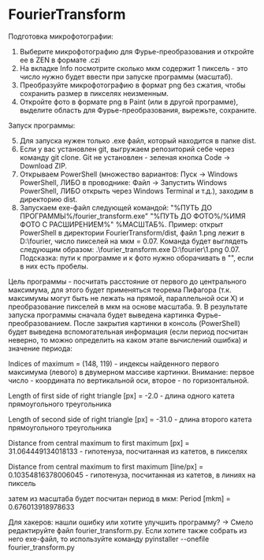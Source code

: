 # FourierTransform

Подготовка микрофотографии:

1. Выберите микрофотографию для Фурье-преобразования и откройте ее в ZEN в формате .czi
2. На вкладке Info посмотрите сколько мкм содержит 1 пиксель - это число нужно будет ввести при запуске программы (масштаб).
3. Преобразуйте микрофотографию в формат png без сжатия, чтобы сохранить размер в пикселях неизменным. 
4. Откройте фото в формате png в Paint (или в другой программе), выделите область для Фурье-преобразования, вырежьте, сохраните.

Запуск программы:

5. Для запуска нужен только .exe файл, который находится в папке dist.
6. Если у вас установлен git, выгружаем репозиторий себе через команду git clone. Git не установлен - зеленая кнопка Code -> Download ZIP.
7. Открываем PowerShell (множество вариантов: Пуск -> Windows PowerShell, ЛИБО в проводнике: Файл -> Запустить Windows PowerShell, ЛИБО открыть через Windows Terminal и т.д.), заходим в директорию dist.
8. Запускаем exe-файл следующей командой: "%ПУТЬ ДО ПРОГРАММЫ%/fourier_transform.exe" "%ПУТЬ ДО ФОТО%/%ИМЯ ФОТО С РАСШИРЕНИЕМ%" %МАСШТАБ%.
Пример: открыт PowerShell в директории FourierTransform/dist, файл 1.png лежит в D:\fourier, число пикселей на мкм = 0.07. 
Команда будет выглядеть следующим образом: .\fourier_transform.exe D:\fourier\1.png 0.07. Подсказка: пути к программе и к фото нужно оборачивать в "", если в них есть пробелы.

Цель программы -  посчитать расстояние от первого до центрального максимума, для этого будет применяться теорема Пифагора (т.к. максимумы могут быть не лежать на прямой, параллельной оси X) и преобразование пикселей в мкм на основе масштаба.
9. В результате запуска программы сначала будет выведена картинка Фурье-преобразованием. После закрытия картинки в консоль (PowerShell) будет выведена вспомогательная информация (если период посчитан неверно, то можно определить на каком этапе вычислений ошибка) и значение периода:
	
Indices of maximum = (148, 119) - индексы найденного первого максимума (левого) в двумерном массиве картинки. Внимание: первое число - координата по вертикальной оси, второе - по горизонтальной. 

Length of first side of right triangle [px] = -2.0 - длина одного катета прямоугольного треугольника

Length of second side of right triangle [px] = -31.0 - длина второго катета прямоугольного треугольника

Distance from central maximum to first maximum [px] = 31.064449134018133 - гипотенуза, посчитанная из катетов, в пикселях

Distance from central maximum to first maximum [line/px] = 0.10354816378006045 - гипотенуза, посчитанная из катетов, в линиях на пиксель
	
затем из масштаба будет посчитан период в мкм:
Period [mkm] = 0.676013918978633

Для хакеров: нашли ошибку или хотите улучшить программу? -> Смело редактируйте файл fourier_transform.py. Если хотите также собрать из него exe-файл, то используйте команду pyinstaller --onefile fourier_transform.py
